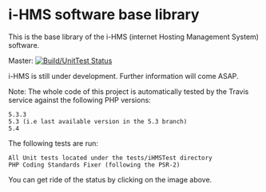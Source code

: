 i-HMS software base library
===========================

This is the base library of the i-HMS (internet Hosting Management System) software.

Master: [![Build/UnitTest Status](https://secure.travis-ci.org/i-HMS/ihms-base.png?branch=master)](http://travis-ci.org/i-HMS/ihms-base)

i-HMS is still under development. Further information will come ASAP.

Note: The whole code of this project is automatically tested by the Travis service against the following PHP versions:

	5.3.3
	5.3 (i.e last available version in the 5.3 branch)
	5.4

The following tests are run:

	All Unit tests located under the tests/iHMSTest directory
    PHP Coding Standards Fixer (following the PSR-2)

You can get ride of the status by clicking on the image above.
